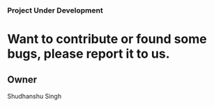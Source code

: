 ### Project Under Development

# Want to contribute or found some bugs, please report it to us.

## Owner 
Shudhanshu Singh


